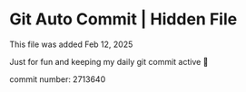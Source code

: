 # Git Auto Commit | Hidden File

This file was added Feb 12, 2025

Just for fun and keeping my daily git commit active 🤪

commit number: 2713640
